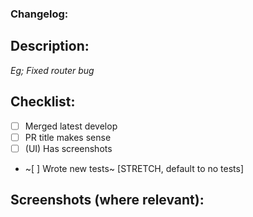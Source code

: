 ### Changelog:
## Description:
_Eg; Fixed router bug_
## Checklist:
- [ ] Merged latest develop
- [ ] PR title makes sense
- [ ] (UI) Has screenshots
- ~[ ] Wrote new tests~ [STRETCH, default to no tests]

## Screenshots (where relevant):
